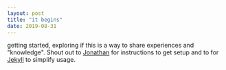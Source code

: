 ```yaml
---
layout: post
title: "it begins"
date: 2019-08-31
---
```


getting started, exploring if this is a way to share experiences and "knowledge". Shout out to [Jonathan](http://jmcglone.com/guides/github-pages) for instructions to get setup and to for [Jekyll](http://jekyllrb.com) to simplify usage.
